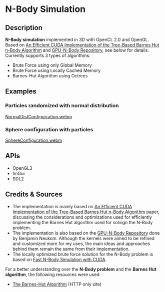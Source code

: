# N-Body Simulation

## Description

**N-Body simulation** implemented in 3D with OpenCL 2.0 and OpenGL. Based on [An Efficient CUDA Implementation of the Tree-Based Barnes Hut n-Body Algorithm](https://iss.oden.utexas.edu/Publications/Papers/burtscher11.pdf) and [GPU-N-Body Repository](https://github.com/bneukom/gpu-nbody), see below for details.
Currently supports 3 types of algorithms:
- Brute Force using only Global Memory
- Brute Force using Locally Cached Memory
- Barnes-Hut Algorithm using Octrees

## Examples
### Particles randomized with normal distribution
[NormalDistConfigurration.webm](assets/NormalDistConfigurration.webm)

### Sphere configuration with particles
[SphereConfiguration.webm](assets/SphereConfiguration.webm)

## APIs
- OpenGL3
- ImGui
- SDL2



## Credits & Sources

- The implementation is mainly based on [An Efficient CUDA Implementation of the Tree-Based Barnes Hut n-Body Algorithm](https://iss.oden.utexas.edu/Publications/Papers/burtscher11.pdf) paper, discussing the considerations and optimizations used for efficiently implementing the Barnes Hut algorithm used for solvign the N-Body problem.
- The implementation is also based on the [GPU-N-Body Repository](https://github.com/bneukom/gpu-nbody) done by Benjamin Neukom. Although the kernels were aimed to be refined and customized more for my uses, the main ideas and approaches behind them remain the same from their implementation.
- The locally optimized brute force solution for the N-Body problem is based on [Fast N-Body Simulation with CUDA](https://developer.nvidia.com/gpugems/gpugems3/part-v-physics-simulation/chapter-31-fast-n-body-simulation-cuda).

For a better understanding over the **N-Body problem** and the **Barnes Hut algorithm**, the following resources were used:
- [The Barnes-Hut Algorithm](https://arborjs.org/docs/barnes-hut) (HTTP only site)